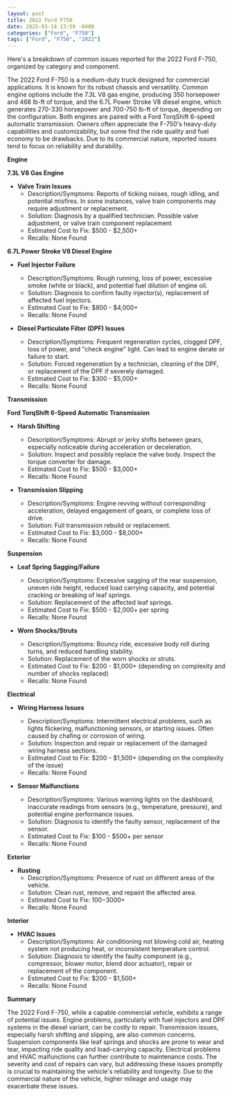 ```yaml
---
layout: post
title: 2022 Ford F750
date: 2025-03-14 13:59 -0400
categories: ["Ford", "F750"]
tags: ["Ford", "F750", "2022"]
---
```

Here's a breakdown of common issues reported for the 2022 Ford F-750, organized by category and component.

The 2022 Ford F-750 is a medium-duty truck designed for commercial applications. It is known for its robust chassis and versatility. Common engine options include the 7.3L V8 gas engine, producing 350 horsepower and 468 lb-ft of torque, and the 6.7L Power Stroke V8 diesel engine, which generates 270-330 horsepower and 700-750 lb-ft of torque, depending on the configuration. Both engines are paired with a Ford TorqShift 6-speed automatic transmission. Owners often appreciate the F-750's heavy-duty capabilities and customizability, but some find the ride quality and fuel economy to be drawbacks. Due to its commercial nature, reported issues tend to focus on reliability and durability.

**Engine**

**7.3L V8 Gas Engine**

*   **Valve Train Issues**
    *   Description/Symptoms: Reports of ticking noises, rough idling, and potential misfires. In some instances, valve train components may require adjustment or replacement.
    *   Solution: Diagnosis by a qualified technician. Possible valve adjustment, or valve train component replacement
    *   Estimated Cost to Fix: $500 - $2,500+
    *   Recalls: None Found

**6.7L Power Stroke V8 Diesel Engine**

*   **Fuel Injector Failure**
    *   Description/Symptoms: Rough running, loss of power, excessive smoke (white or black), and potential fuel dilution of engine oil.
    *   Solution: Diagnosis to confirm faulty injector(s), replacement of affected fuel injectors.
    *   Estimated Cost to Fix: $800 - $4,000+
    *   Recalls: None Found

*   **Diesel Particulate Filter (DPF) Issues**
    *   Description/Symptoms: Frequent regeneration cycles, clogged DPF, loss of power, and "check engine" light. Can lead to engine derate or failure to start.
    *   Solution: Forced regeneration by a technician, cleaning of the DPF, or replacement of the DPF if severely damaged.
    *   Estimated Cost to Fix: $300 - $5,000+
    *   Recalls: None Found

**Transmission**

**Ford TorqShift 6-Speed Automatic Transmission**

*   **Harsh Shifting**
    *   Description/Symptoms: Abrupt or jerky shifts between gears, especially noticeable during acceleration or deceleration.
    *   Solution: Inspect and possibly replace the valve body. Inspect the torque converter for damage.
    *   Estimated Cost to Fix: $500 - $3,000+
    *   Recalls: None Found

*   **Transmission Slipping**
    *   Description/Symptoms: Engine revving without corresponding acceleration, delayed engagement of gears, or complete loss of drive.
    *   Solution: Full transmission rebuild or replacement.
    *   Estimated Cost to Fix: $3,000 - $8,000+
    *   Recalls: None Found

**Suspension**

*   **Leaf Spring Sagging/Failure**
    *   Description/Symptoms: Excessive sagging of the rear suspension, uneven ride height, reduced load carrying capacity, and potential cracking or breaking of leaf springs.
    *   Solution: Replacement of the affected leaf springs.
    *   Estimated Cost to Fix: $500 - $2,000+ per spring
    *   Recalls: None Found

*   **Worn Shocks/Struts**
    *   Description/Symptoms: Bouncy ride, excessive body roll during turns, and reduced handling stability.
    *   Solution: Replacement of the worn shocks or struts.
    *   Estimated Cost to Fix: $200 - $1,000+ (depending on complexity and number of shocks replaced)
    *   Recalls: None Found

**Electrical**

*   **Wiring Harness Issues**
    *   Description/Symptoms: Intermittent electrical problems, such as lights flickering, malfunctioning sensors, or starting issues. Often caused by chafing or corrosion of wiring.
    *   Solution: Inspection and repair or replacement of the damaged wiring harness sections.
    *   Estimated Cost to Fix: $200 - $1,500+ (depending on the complexity of the issue)
    *   Recalls: None Found

*   **Sensor Malfunctions**
    *   Description/Symptoms: Various warning lights on the dashboard, inaccurate readings from sensors (e.g., temperature, pressure), and potential engine performance issues.
    *   Solution: Diagnosis to identify the faulty sensor, replacement of the sensor.
    *   Estimated Cost to Fix: $100 - $500+ per sensor
    *   Recalls: None Found

**Exterior**

*   **Rusting**
    *   Description/Symptoms: Presence of rust on different areas of the vehicle.
    *   Solution: Clean rust, remove, and repaint the affected area.
    *   Estimated Cost to Fix: $100-$3000+
    *   Recalls: None Found

**Interior**

*   **HVAC Issues**
    *   Description/Symptoms: Air conditioning not blowing cold air, heating system not producing heat, or inconsistent temperature control.
    *   Solution: Diagnosis to identify the faulty component (e.g., compressor, blower motor, blend door actuator), repair or replacement of the component.
    *   Estimated Cost to Fix: $200 - $1,500+
    *   Recalls: None Found

**Summary**

The 2022 Ford F-750, while a capable commercial vehicle, exhibits a range of potential issues. Engine problems, particularly with fuel injectors and DPF systems in the diesel variant, can be costly to repair. Transmission issues, especially harsh shifting and slipping, are also common concerns. Suspension components like leaf springs and shocks are prone to wear and tear, impacting ride quality and load-carrying capacity. Electrical problems and HVAC malfunctions can further contribute to maintenance costs. The severity and cost of repairs can vary, but addressing these issues promptly is crucial to maintaining the vehicle's reliability and longevity. Due to the commercial nature of the vehicle, higher mileage and usage may exacerbate these issues.

